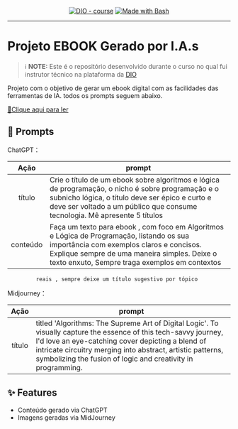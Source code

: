 
<p align="center">
<a href="https://dio.me/"><img src="https://img.shields.io/badge/DIO-Course-28DA77?logo=youtube" alt="DIO - course"></a>
<a href="https://www.gnu.org/software/bash/" title="Go to Bash homepage"><img src="https://img.shields.io/badge/Prompt-Project-blue?logo=gnu-bash&amp;logoColor=white" alt="Made with Bash"></a></p>

-------

# Projeto EBOOK Gerado por I.A.s


 > ℹ️ **NOTE:** Este é o repositório desenvolvido durante o curso no qual fui instrutor técnico na plataforma da [DIO](https://dio.me)

Projeto com o objetivo de gerar um ebook digital com as facilidades das ferramentas de IA. todos os prompts
seguem abaixo.

<a href="" title="View PDF now"> 📕Clique aqui para ler</a>

## 🧠 Prompts


ChatGPT：

|   Ação   | prompt                                                                                                                                                                                                                                                                         |
| :------: | ------------------------------------------------------------------------------------------------------------------------------------------------------------------------------------------------------------------------------------------------------------------------------ |
|  título  | Crie o título de um ebook sobre algoritmos e lógica de programação, o nicho é sobre programação e o subnicho lógica, o título deve ser épico e curto e deve ser voltado a um público que consume tecnologia. Mê apresente 5 títulos                                                          |
| conteúdo | Faça um texto para ebook , com foco em Algoritmos e Lógica de Programação, listando os sua importância com exemplos claros e concisos. Explique sempre de uma maneira simples. Deixe o texto enxuto, Sempre traga exemplos  em contextos 
             reais , sempre deixe um título sugestivo por tópico

Midjourney：

|  Ação  | prompt                                                                                 |
| :----: | -------------------------------------------------------------------------------------- |
| título | titled 'Algorithms: The Supreme Art of Digital Logic'. To visually capture the essence of this tech-savvy journey, I'd love an eye-catching cover depicting a blend of intricate circuitry merging into abstract, artistic patterns, symbolizing the fusion of logic and creativity in programming. |

## ✨ Features

- Conteúdo gerado via ChatGPT
- Imagens geradas via MidJourney


